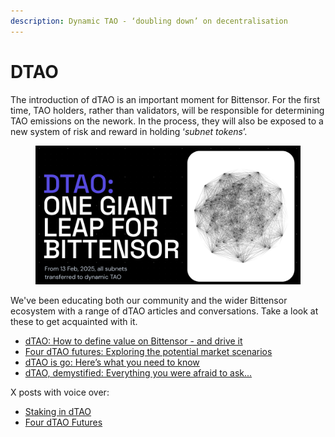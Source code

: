 ```yaml
---
description: Dynamic TAO - ‘doubling down’ on decentralisation
---
```


# DTAO

The introduction of dTAO is an important moment for Bittensor. For the first time, TAO holders, rather than validators, will be responsible for determining TAO emissions on the nework. In the process, they will also be exposed to a new system of risk and reward in holding ‘_subnet tokens_’.

<figure><img src="../.gitbook/assets/Screenshot 2025-03-05 at 19.50.09.png" alt=""><figcaption></figcaption></figure>

We've been educating both our community and the wider Bittensor ecosystem with a range of dTAO articles and conversations. Take a look at these to get acquainted with it.

* [dTAO: How to define value on Bittensor - and drive it](https://macrocosmosai.substack.com/p/dtao-how-to-define-value-on-bittensor)
* [Four dTAO futures: Exploring the potential market scenarios](https://macrocosmosai.substack.com/p/four-dtao-futures-exploring-the-potential)
* [dTAO is go: Here’s what you need to know](https://macrocosmosai.substack.com/p/dtao-is-go-heres-what-you-need-to)
* [dTAO, demystified: Everything you were afraid to ask...](https://macrocosmosai.substack.com/p/dtao-demystified-everything-you-were)

X posts with voice over:

* [Staking in dTAO](https://x.com/MacrocosmosAI/status/1889729367846297642)
* [Four dTAO Futures](https://x.com/MacrocosmosAI/status/1891586951289188721)
